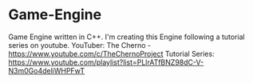 # Game-Engine
Game Engine written in C++.
I'm creating this Engine following a tutorial series on youtube. 
  YouTuber: The Cherno - https://www.youtube.com/c/TheChernoProject
  Tutorial Series: https://www.youtube.com/playlist?list=PLlrATfBNZ98dC-V-N3m0Go4deliWHPFwT
